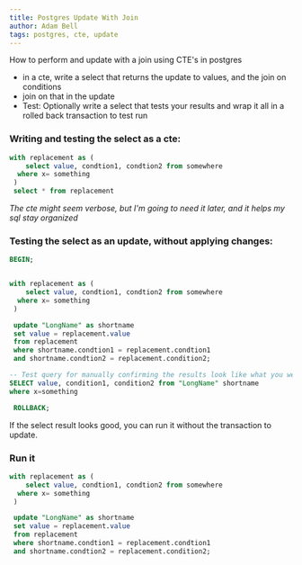 ```yaml
---
title: Postgres Update With Join
author: Adam Bell
tags: postgres, cte, update
---
```


How to perform and update with a join using CTE's in postgres

* in a cte, write a select that returns the update to values, and the join on conditions
* join on that in the update
* Test: Optionally write a select that tests your results and wrap it all in a rolled back transaction to test run

<!--more-->
### Writing and testing the select as a cte:

``` sql
with replacement as (
	select value, condtion1, condtion2 from somewhere
  where x= something
 )
 select * from replacement
```
*The cte might seem verbose, but I'm going to need it later, and it helps my sql stay organized*

### Testing the select as an update, without applying changes:
``` sql
BEGIN;


with replacement as (
	select value, condtion1, condtion2 from somewhere
  where x= something
 )

 update "LongName" as shortname
 set value = replacement.value
 from replacement
 where shortname.condtion1 = replacement.condtion1
 and shortname.condtion2 = replacement.condition2;

-- Test query for manually confirming the results look like what you were expecting
SELECT value, condition1, condition2 from "LongName" shortname
where x=something

 ROLLBACK;

```

If the select result looks good, you can run it without the transaction to update.

### Run it
``` sql
with replacement as (
	select value, condtion1, condtion2 from somewhere
  where x= something
 )

 update "LongName" as shortname
 set value = replacement.value
 from replacement
 where shortname.condtion1 = replacement.condtion1
 and shortname.condtion2 = replacement.condition2;

```
